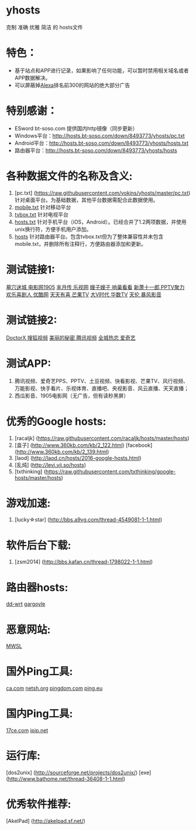 # yhosts
克制 准确 
优雅 简洁
   的
hosts文件

# 特色：
* 基于站点和APP进行记录，如果影响了任何功能，可以暂时禁用相关域名或者APP数据解决。
* 可以屏蔽掉[Alexa](http://www.alexa.com/topsites/countries/CN)排名前300的网站的绝大部分广告

# 特别感谢：
* ESword bt-soso.com 提供国内http镜像（同步更新）
* Windows平台：http://hosts.bt-soso.com/down/8493773/yhosts/pc.txt
* Android平台：http://hosts.bt-soso.com/down/8493773/yhosts/hosts.txt
* 路由器平台：http://hosts.bt-soso.com/down/8493773/yhosts/hosts

# 各种数据文件的名称及含义:
1. [pc.txt] (https://raw.githubusercontent.com/vokins/yhosts/master/pc.txt) 针对桌面平台。为基础数据，其他平台数据需配合此数据使用。
2. [mobile.txt](https://raw.githubusercontent.com/vokins/yhosts/master/mobile.txt) 针对移动平台
3. [tvbox.txt](https://raw.githubusercontent.com/vokins/yhosts/master/tvbox.txt) 针对电视平台
4. [hosts.txt](https://raw.githubusercontent.com/vokins/yhosts/master/hosts.txt) 针对手机平台（iOS，Android）。已经合并了1.2两项数据，并使用unix换行符，方便手机用户添加。
5. [hosts](https://raw.githubusercontent.com/vokins/yhosts/master/hosts) 针对路由器平台。包含tvbox.txt但为了整体兼容性并未包含mobile.txt，并删除所有注释行，方便路由器添加和更新。

# 测试链接1:
[墓穴迷城 电影网1905](http://www.1905.com/vod/play/969015.shtml)
[芈月传 乐视网](http://www.letv.com/ptv/vplay/24371048.html)
[嫂子嫂子 响巢看看](http://vod.kankan.com/v/90/90518.shtml)
[新萧十一郎 PPTV聚力](http://v.pptv.com/show/4atBviaaMicDqdGibc.html)
[欢乐喜剧人 优酷网](http://v.youku.com/v_show/id_XMTQ2MjA5MzE5Ng==.html)
[天天有喜 芒果TV](http://www.mgtv.com/v/2/166072/f/2949223.html)
[大V时代 华数TV](http://www.wasu.cn/Play/show/id/2037963)
[天伦 暴风影音](http://www.baofeng.com/play/463/play-796463.html)

# 测试链接2:
[DoctorX 搜狐视频](http://tv.sohu.com/20140326/n397234225.shtml)
[美丽的秘密 腾讯视频](http://v.qq.com/cover/5/5fs2bn3beyv0rbo/r00192d3ruz.html)
[全城热恋 爱奇艺](http://www.iqiyi.com/v_19rrl6p15k.html)

# 测试APP:
1. 腾讯视频、爱奇艺PPS、PPTV、土豆视频、快看影视、芒果TV、风行视频、万能影视、快手看片、乐视体育、直播吧、央视影音、风云直播、天天直播；
2. 西瓜影音、1905电影网（无广告，但有读秒黑屏）

# 优秀的Google hosts:
1. [racaljk] (https://raw.githubusercontent.com/racaljk/hosts/master/hosts)
2. [盒子] (http://www.360kb.com/kb/2_122.html) [facebook] (http://www.360kb.com/kb/2_139.html)
3. [laod] (http://laod.cn/hosts/2016-google-hosts.html)
4. [乱炖] (http://levi.yii.so/hosts)
5. [txthinking] (https://raw.githubusercontent.com/txthinking/google-hosts/master/hosts)

# 游戏加速:
1. [lucky☆star] (http://bbs.a9vg.com/thread-4549081-1-1.html)

# 软件后台下载:
1. [zsm2014] (http://bbs.kafan.cn/thread-1798022-1-1.html)

# 路由器hosts:
[dd-wrt](http://code.taobao.org/svn/dd-wrt/hosts)
[gargoyle](http://code.taobao.org/svn/gargoyle/hosts)

# 恶意网站:
[MWSL](http://www.mwsl.org.cn/hosts/hosts)

# 国外Ping工具:
[ca.com](https://asm.ca.com/zh_cn/ping.php)
[netsh.org](http://serve.netsh.org/pub/ping.php)
[pingdom.com](http://tools.pingdom.com/ping/)
[ping.eu](http://ping.eu/ping)

# 国内Ping工具:
[17ce.com](http://www.17ce.com/site/ping)
[ipip.net](http://www.ipip.net/ping.php)

# 运行库:
[dos2unix] (http://sourceforge.net/projects/dos2unix/)
[exe] (http://www.bathome.net/thread-36408-1-1.html)

# 优秀软件推荐:
[AkelPad] (http://akelpad.sf.net/)
